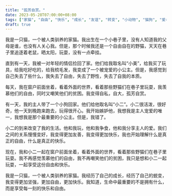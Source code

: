 ```yaml
---
title: "孤芳自赏。"
date: 2023-05-28T07:00:00+08:00
tags: ["家猫", "自由", "快乐", "成长", "友谊", "转变", "小动物", "猫狗", "爱与被爱"]
draft: true
---
```


我是一只猫，一个被人类驯养的家猫。我出生在一个小巷子里，没有人知道我的父母是谁，也没有人关心我。但是，那个时候我还是一个自由自在的野猫，天天在巷子里追逐着老鼠，晒太阳，玩耍，没有一点牵挂。

直到有一天，我被一对年轻的情侣捡回了家。他们给我取名叫“小美”，给我买了玩具，给我吃好吃的，给我梳毛发，我变成了一个被宠爱的小公主。但是，我感觉到自己失去了些什么，我失去了自由，失去了野性，失去了自我的本质。

每天，我在窗户前面坐着，看着外面的世界，看着那些野猫们在巷子里玩耍，我羡慕他们的自由，同时又嘲笑他们的贫困。我变得自私，自大，孤芳自赏。

有一天，我的主人带了一个小狗回家。他们给他取名叫“小二”。小二很活泼，很好奇，他一天到晚跑来跑去，玩得很开心。我开始嫉妒他，我想我是主人宠爱的唯一，我想我是那个最重要的小公主。但是，我错了。

小二的到来改变了我的生活。他和我玩，他和我争食，他和我分享主人的爱。我们之间的关系慢慢变好，我变得更加友善，我变得更加快乐，我也开始理解什么是真正的自由，什么是真正的快乐。

现在，我和小二一起在窗户前面坐着，看着外面的世界，看着那些野猫们在巷子里玩耍。我不再感觉羡慕他们的自由，我不再嘲笑他们的贫困，我只是想和小二一起玩耍，一起享受这份自由和快乐。

我是一只猫，一个被人类驯养的家猫。我经历了自己的成长，经历了自己的蜕变，我变得更加坚强，更加自由，更加快乐。我知道，生命中最重要的不是拥有什么，而是享受每一刻的快乐和自由。